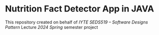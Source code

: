 # Nutrition Fact Detector App in JAVA

This repository created on behalf of *IYTE SEDS519 – Software Designs Pattern* Lecture *2024 Spring* semester project